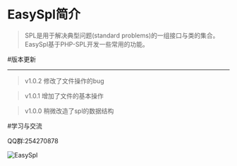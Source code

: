 # EasySpl简介

>SPL是用于解决典型问题(standard problems)的一组接口与类的集合。EasySpl基于PHP-SPL开发一些常用的功能。

#版本更新
***
>v1.0.2 修改了文件操作的bug

>v1.0.1 增加了文件的基本操作

>v1.0.0 稍微改造了spl的数据结构

#学习与交流

QQ群:254270878

![EasySpl](https://raw.githubusercontent.com/tuzisir/EasySplDocument/master/img/qq.png)


#


